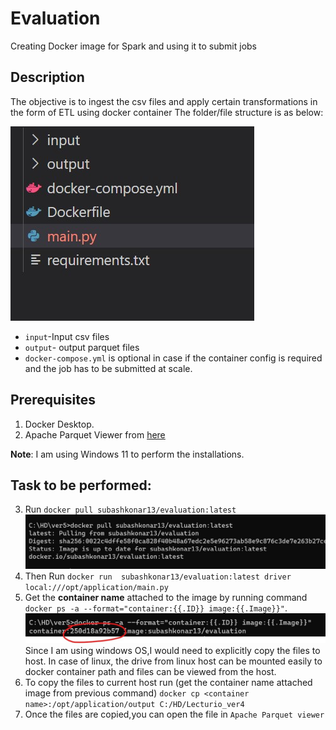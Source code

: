 # Evaluation
Creating Docker image for Spark and using it to submit jobs

## Description
The objective is to ingest the csv files and apply certain transformations in the form of ETL using docker container
The folder/file structure is as below:

![enter image description here](https://raw.githubusercontent.com/subashkonar13/evaluation/main/images/folder.jpg)

 - `input`-Input csv files 
 - `output`- output parquet files
 - `docker-compose.yml` is optional in case if the container config is required and the job has to be submitted at scale.

## Prerequisites
1. Docker Desktop.
2. Apache Parquet Viewer from [here](https://apps.microsoft.com/store/detail/apache-parquet-viewer/9PGB0M8Z4J2T?hl=en-us&gl=us) 

**Note**: I am using Windows 11 to perform the installations.

## Task to be performed:
3. Run `docker pull subashkonar13/evaluation:latest`
![enter image description here](https://raw.githubusercontent.com/subashkonar13/evaluation/main/images/pull.jpg)
4. Then Run `docker run  subashkonar13/evaluation:latest driver local:///opt/application/main.py`
5. Get the **container name** attached to the image by running command `docker ps -a --format="container:{{.ID}} image:{{.Image}}"`. 
![enter image description here](https://raw.githubusercontent.com/subashkonar13/evaluation/main/images/run.jpg)
Since I am using windows OS,I would need to explicitly copy the files to host. In case of linux, the drive from linux host can be mounted easily to docker container path and files can be viewed from the host.
7. To copy the files to current host run (get the container name attached image from previous command) `docker cp <container name>:/opt/application/output C:/HD/Lecturio_ver4` 
8. Once the files  are copied,you can open the file in `Apache Parquet viewer`

